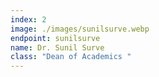```yaml
---
index: 2
image: ./images/sunilsurve.webp
endpoint: sunilsurve
name: Dr. Sunil Surve
class: "Dean of Academics "
---
```

